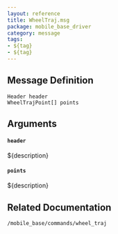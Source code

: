 ```yaml
---
layout: reference
title: WheelTraj.msg
package: mobile_base_driver
category: message
tags: 
- ${tag}
- ${tag}
---
```


## Message Definition
```
Header header
WheelTrajPoint[] points
```

## Arguments
#### `header`
${description}

#### `points`
${description}

## Related Documentation
``/mobile_base/commands/wheel_traj``  